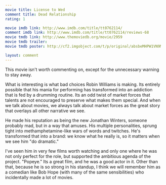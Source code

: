 ```yaml
---
movie title: License to Wed
comment title: Dead Relationship
rating: 1

movie imdb link: http://www.imdb.com/title/tt0762114/
comment imdb link: http://www.imdb.com/title/tt0762114/reviews-68
movie tmdb link: http://www.themoviedb.org/movie/2959
movie tmdb trailer: 
movie tmdb poster: http://cf2.imgobject.com/t/p/original/absbeMHPW1VN9Mc3WHPqyV83koA.jpg

layout: comment
---
```


This movie isn't worth commenting on, except for the unnecessary warning to stay away.

What is interesting is what bad choices Robin Williams is making. Its entirely possible that his mania for performing has transformed into an addiction that is fed by a drumming routine. Its an odd twist of market forces that talents are not encouraged to preserve what makes them special. And when we talk about movies, we always talk about market forces as the great story that overlays all other narrative we see.

He made his reputation as being the new Jonathan Winters, someone probably mad, but in a way that amuses. His multiple personalities, sprung tight into methamphetamine-like wars of words and twitches. He's transformed that into a brand: we know what he really is, so it matters when we see him "do dramatic."

I've seen him in very few films worth watching and only one where he was not only perfect for the role, but supported the ambitious agenda of the project. "Popeye." Its a great film, and he was a good actor in it. Other than that, because he is so strong in his standup, I think we will remember him as a comedian like Bob Hope (with many of the same sensibilities) who incidentally made a lot of movies.